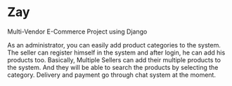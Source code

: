 # Zay

Multi-Vendor E-Commerce Project using Django

As an administrator, you can easily add product categories to the system. The seller can register himself in the system and after login, he can add his products too. Basically, Multiple Sellers can add their multiple products to the system. And they will be able to search the products by selecting the category. Delivery and payment go through chat system at the moment.

